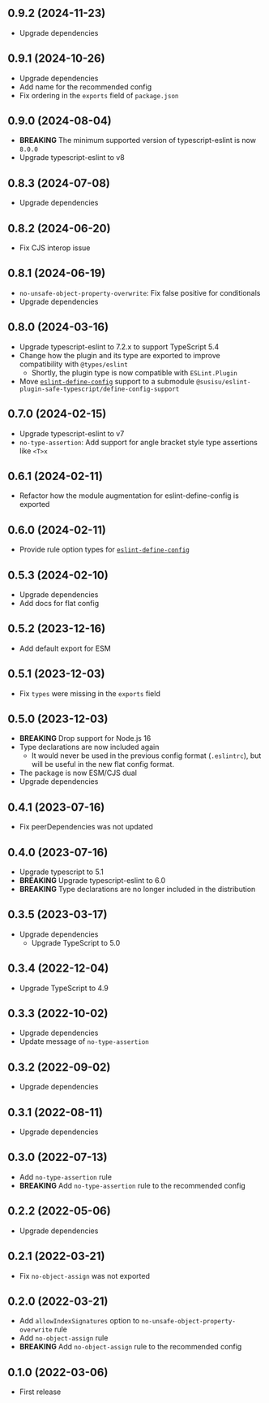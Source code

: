 ## 0.9.2 (2024-11-23)

- Upgrade dependencies

## 0.9.1 (2024-10-26)

- Upgrade dependencies
- Add name for the recommended config
- Fix ordering in the `exports` field of `package.json`

## 0.9.0 (2024-08-04)

- **BREAKING** The minimum supported version of typescript-eslint is now `8.0.0`
- Upgrade typescript-eslint to v8

## 0.8.3 (2024-07-08)

- Upgrade dependencies

## 0.8.2 (2024-06-20)

- Fix CJS interop issue

## 0.8.1 (2024-06-19)

- `no-unsafe-object-property-overwrite`: Fix false positive for conditionals
- Upgrade dependencies

## 0.8.0 (2024-03-16)

- Upgrade typescript-eslint to 7.2.x to support TypeScript 5.4
- Change how the plugin and its type are exported to improve compatibility with `@types/eslint`
  - Shortly, the plugin type is now compatible with `ESLint.Plugin`
- Move [`eslint-define-config`](https://github.com/eslint-types/eslint-define-config) support to a submodule `@susisu/eslint-plugin-safe-typescript/define-config-support`

## 0.7.0 (2024-02-15)

- Upgrade typescript-eslint to v7
- `no-type-assertion`: Add support for angle bracket style type assertions like `<T>x`

## 0.6.1 (2024-02-11)

- Refactor how the module augmentation for eslint-define-config is exported

## 0.6.0 (2024-02-11)

- Provide rule option types for [`eslint-define-config`](https://github.com/eslint-types/eslint-define-config)

## 0.5.3 (2024-02-10)

- Upgrade dependencies
- Add docs for flat config

## 0.5.2 (2023-12-16)

- Add default export for ESM

## 0.5.1 (2023-12-03)

- Fix `types` were missing in the `exports` field

## 0.5.0 (2023-12-03)

- **BREAKING** Drop support for Node.js 16
- Type declarations are now included again
  - It would never be used in the previous config format (`.eslintrc`), but will be useful in the new flat config format.
- The package is now ESM/CJS dual
- Upgrade dependencies

## 0.4.1 (2023-07-16)

- Fix peerDependencies was not updated

## 0.4.0 (2023-07-16)

- Upgrade typescript to 5.1
- **BREAKING** Upgrade typescript-eslint to 6.0
- **BREAKING** Type declarations are no longer included in the distribution

## 0.3.5 (2023-03-17)

- Upgrade dependencies
  - Upgrade TypeScript to 5.0

## 0.3.4 (2022-12-04)

- Upgrade TypeScript to 4.9

## 0.3.3 (2022-10-02)

- Upgrade dependencies
- Update message of `no-type-assertion`

## 0.3.2 (2022-09-02)

- Upgrade dependencies

## 0.3.1 (2022-08-11)

- Upgrade dependencies

## 0.3.0 (2022-07-13)

- Add `no-type-assertion` rule
- **BREAKING** Add `no-type-assertion` rule to the recommended config

## 0.2.2 (2022-05-06)

- Upgrade dependencies

## 0.2.1 (2022-03-21)

- Fix `no-object-assign` was not exported

## 0.2.0 (2022-03-21)

- Add `allowIndexSignatures` option to `no-unsafe-object-property-overwrite` rule
- Add `no-object-assign` rule
- **BREAKING** Add `no-object-assign` rule to the recommended config

## 0.1.0 (2022-03-06)

- First release
